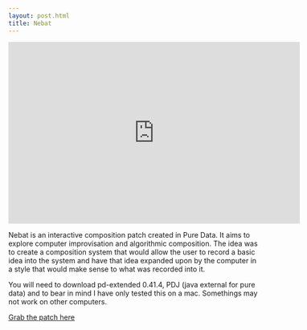 ```yaml
---
layout: post.html
title: Nebat
---
```


<iframe src="http://player.vimeo.com/video/11427204" width="580" height="362" frameborder="0"></iframe>

Nebat is an interactive composition patch created in Pure Data. It aims to explore computer improvisation and algorithmic composition. The idea was to create a composition system that would allow the user to record a basic idea into the system and have that idea expanded upon by the computer in a style that would make sense to what was recorded into it.

You will need to download pd-extended 0.41.4, PDJ (java external for pure data) and to bear in mind I have only tested this on a mac. Somethings may not work on other computers.

[Grab the patch here](https://github.com/davebrent/dbp/)
